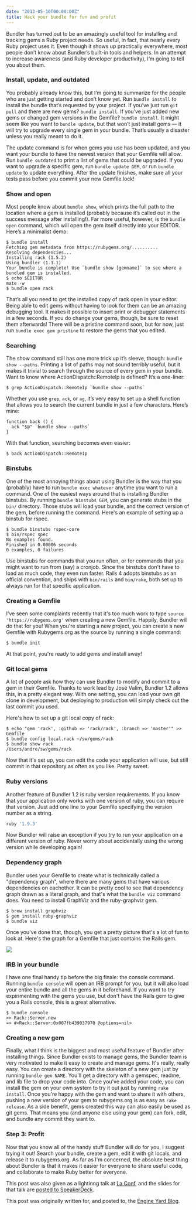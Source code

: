 ```yaml
---
date: "2013-05-10T00:00:00Z"
title: Hack your bundle for fun and profit
---
```


Bundler has turned out to be an amazingly useful tool for installing and tracking gems a Ruby project needs. So useful, in fact, that nearly every Ruby project uses it. Even though it shows up practically everywhere, most people don’t know about Bundler’s built-in tools and helpers. In an attempt to increase awareness (and Ruby developer productivity), I’m going to tell you about them.

### Install, update, and outdated

You probably already know this, but I’m going to summarize for the people who are just getting started and don’t know yet. Run `bundle install` to install the bundle that’s requested by your project. If you’ve just run `git pull` and there are new gems? `bundle install`. If you’ve just added new gems or changed gem versions in the Gemfile? `bundle install`. It might seem like you want to `bundle update`, but that won’t just install gems — it will try to upgrade every single gem in your bundle. That’s usually a disaster unless you really meant to do it.

The update command is for when gems you use has been updated, and you want your bundle to have the newest version that your Gemfile will allow. Run `bundle outdated` to print a list of gems that could be upgraded. If you want to upgrade a specific gem, run `bundle update GEM`, or run `bundle update` to update everything. After the update finishes, make sure all your tests pass before you commit your new Gemfile.lock!

### Show and open

Most people know about `bundle show`, which prints the full path to the location where a gem is installed (probably because it’s called out in the success message after installing!). Far more useful, however, is the `bundle open` command, which will open the gem itself directly into your EDITOR. Here’s a minimalist demo:

```
$ bundle install
Fetching gem metadata from https://rubygems.org/..........
Resolving dependencies...
Installing rack (1.5.2)
Using bundler (1.3.1)
Your bundle is complete! Use `bundle show [gemname]` to see where a bundled gem is installed.
$ echo $EDITOR
mate -w
$ bundle open rack
```

That’s all you need to get the installed copy of rack open in your editor. Being able to edit gems without having to look for them can be an amazing debugging tool. It makes it possible to insert print or debugger statements in a few seconds. If you do change your gems, though, be sure to reset them afterwards! There will be a pristine command soon, but for now, just run `bundle exec gem pristine` to restore the gems that you edited.

### Searching

The show command still has one more trick up it’s sleeve, though: `bundle show --paths`. Printing a list of paths may not sound terribly useful, but it makes it trivial to search through the source of every gem in your bundle. Want to know where ActionDispatch::RemoteIp is defined? It’s a one-liner:

    $ grep ActionDispatch::RemoteIp `bundle show --paths`

Whether you use `grep`, `ack`, or `ag`, it’s very easy to set up a shell function that allows you to search the current bundle in just a few characters. Here’s mine:

    function back () {
      ack "$@" `bundle show --paths`
    }

With that function, searching becomes even easier:

    $ back ActionDispatch::RemoteIp

### Binstubs

One of the most annoying things about using Bundler is the way that you (probably) have to run `bundle exec whatever` anytime you want to run a command. One of the easiest ways around that is installing Bundler binstubs. By running `bundle binstubs GEM`, you can generate stubs in the `bin/` directory. Those stubs will load your bundle, and the correct version of the gem, before running the command. Here's an example of setting up a binstub for rspec.

```
$ bundle binstubs rspec-core
$ bin/rspec spec
No examples found.
Finished in 0.00006 seconds
0 examples, 0 failures
```

Use binstubs for commands that you run often, or for commands that you might want to run from (say) a cronjob. Since the binstubs don't have to load as much code, they even run faster. Rails 4 adopts binstubs as an official convention, and ships with `bin/rails` and `bin/rake`, both set up to always run for that specific application.

### Creating a Gemfile

I've seen some complaints recently that it's too much work to type `source 'https://rubygems.org'` when creating a new Gemfile. Happily, Bundler will do that for you! When you're starting a new project, you can create a new Gemfile with Rubygems.org as the source by running a single command:

    $ bundle init

At that point, you're ready to add gems and install away!

### Git local gems

A lot of people ask how they can use Bundler to modify and commit to a gem in their Gemfile. Thanks to work lead by José Valim, Bundler 1.2 allows this, in a pretty elegant way. With one setting, you can load your own git clone in development, but deploying to production will simply check out the last commit you used.

Here's how to set up a git local copy of rack:

    $ echo "gem 'rack', :github => 'rack/rack', :branch => 'master'" >> Gemfile
    $ bundle config local.rack ~/sw/gems/rack
    $ bundle show rack
    /Users/andre/sw/gems/rack

Now that it's set up, you can edit the code your application will use, but still commit in that repository as often as you like. Pretty sweet.

### Ruby versions

Another feature of Bundler 1.2 is ruby version requirements. If you know that your application only works with one version of ruby, you can require that version.  Just add one line to your Gemfile specifying the version number as a string.

```ruby
ruby '1.9.3'
```

Now Bundler will raise an exception if you try to run your application on a different version of ruby. Never worry about accidentally using the wrong version while developing again!

### Dependency graph

Bundler uses your Gemfile to create what is technically called a "dependency graph", where there are many gems that have various dependencies on eachother. It can be pretty cool to see that dependency graph drawn as a literal graph, and that's what the `bundle viz` command does. You need to install GraphViz and the ruby-graphviz gem.

```
$ brew install graphviz
$ gem install ruby-graphviz
$ bundle viz
```

Once you've done that, though, you get a pretty picture that's a lot of fun to look at. Here's the graph for a Gemfile that just contains the Rails gem.

<img src="https://andre.arko.net/2013/05/10/hack-your-bundle-for-fun-and-profit/bundle.png">

### IRB in your bundle

I have one final handy tip before the big finale: the console command. Running `bundle console` will open an IRB prompt for you, but it will also load your entire bundle and all the gems in it beforehand. If you want to try expirimenting with the gems you use, but don't have the Rails gem to give you a Rails console, this is a great alternative.

    $ bundle console
    >> Rack::Server.new
    => #<Rack::Server:0x007fb439037970 @options=nil>

### Creating a new gem

Finally, what I think is the biggest and most useful feature of Bundler after installing things. Since Bundler exists to manage gems, the Bundler team is very motivated to make it easy to create and manage gems. It's really, really easy. You can create a directory with the skeleton of a new gem just by running `bundle gem NAME`. You'll get a directory with a gemspec, readme, and lib file to drop your code into. Once you've added your code, you can install the gem on your own system to try it out just by running `rake install`. Once you're happy with the gem and want to share it with others, pushing a new version of your gem to rubygems.org is as easy as `rake release`. As a side benefit, gems created this way can also easily be used as git gems. That means you (and anyone else using your gem) can fork, edit, and bundle any commit they want to.

###  Step 3: Profit

Now that you know all of the handy stuff Bundler will do for you, I suggest trying it out! Search your bundle, create a gem, edit it with git locals, and release it to rubygems.org. As far as I'm concerned, the absolute best thing about Bundler is that it makes it easier for everyone to share useful code, and collaborate to make Ruby better for everyone.

<p class="aside">This post was also given as a lightinng talk at <a href="http://2013.la-conf.org/#eclair">La Conf</a>, and the slides for that talk are <a href="https://speakerdeck.com/indirect/hack-your-bundle-for-fun-and-profit-la-conf-2013">posted to SpeakerDeck</a>.</p>

<p class="aside">This post was originally written for, and posted to, the <a href="http://www.engineyard.com/blog/2010/homebrew-os-xs-missing-package-manager/">Engine Yard Blog</a>.</p>